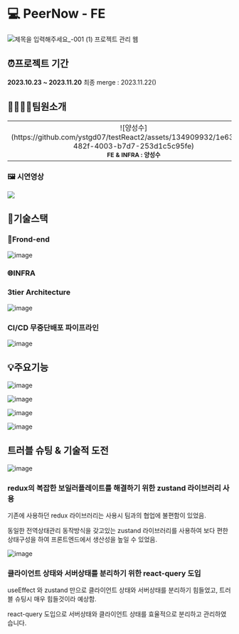# 💻 PeerNow - FE
![제목을 입력해주세요_-001 (1)](https://github.com/ystgd07/testReact2/assets/134909932/1c474c4c-a9e3-4f80-b7ce-29f366eeb72a)
프로젝트 관리 웹

## ⏰프로젝트 기간
<b>2023.10.23 ~ 2023.11.20</b>
최종 merge : 2023.11.22()

## 👨‍👩‍👧‍👦팀원소개
<table>
  <tbody>
    <tr>
      <td align="center">![양성수](https://github.com/ystgd07/testReact2/assets/134909932/1e63d620-482f-4003-b7d7-253d1c5c95fe)<br /><sub><b>FE & INFRA : 양성수</b></sub><br /></td>
      <td align="center">![이슬비](https://github.com/ystgd07/testReact2/assets/134909932/85e99ef7-4891-4808-8474-25e6b4017091)"><br /><sub><b>FE & INFRA : 이슬비</b></sub><br /></td>
      <td align="center">![정현욱](https://github.com/ystgd07/testReact2/assets/134909932/85e99ef7-4891-4808-8474-25e6b4017091)"><br /><sub><b>FE & INFRA : 정현욱</b></sub><br /></td>
      <td align="center">![최현희](https://github.com/ystgd07/testReact2/assets/134909932/85e99ef7-4891-4808-8474-25e6b4017091)"><br /><sub><b>FE & INFRA : 최현희</b></sub><br /></td>      
    </tr>
  </tbody>
</table>

### 🖼 시연영상
<img src="https://github.com/n0hack/readme-template/assets/112933943/5e39ccca-699f-4c53-9328-f9baef9d2973">
</img>

## 🔧기술스택
### 🎨Frond-end
 ![image](https://github.com/ystgd07/testReact2/assets/112933943/d19322cf-abc0-43ce-b222-40fa3a424fb2)

### 🌐INFRA
<h3> 3tier Architecture</h3>

![image](https://github.com/ystgd07/testReact2/assets/112933943/2009523c-7321-486c-9d87-20e804e5d74c)

<h3>CI/CD 무중단배포 파이프라인</h3>


![image](https://github.com/ystgd07/testReact2/assets/112933943/0483480f-212a-427a-8a50-505fa7bf84a0)

## 💡주요기능

![image](https://github.com/ystgd07/testReact2/assets/112933943/87769f67-09f7-41a1-8bbd-5ac49d5c2b17)

![image](https://github.com/ystgd07/testReact2/assets/112933943/921da483-9442-4906-b97f-fa068a8330ea)

![image](https://github.com/ystgd07/testReact2/assets/112933943/fc304224-bc92-4aa3-bcdb-d2a94ce46b1d)

![image](https://github.com/ystgd07/testReact2/assets/112933943/5d022c8b-c397-476c-8954-71919abedfcf)

## 트러블 슈팅 & 기술적 도전

![image](https://github.com/ystgd07/testReact2/assets/112933943/7aa3a789-06eb-483a-8a70-8188ff0e68fa)



<h3>redux의 복잡한 보일러플레이트를 해결하기 위한 zustand 라이브러리 사용</h3>
<p>기존에 사용하던 redux 라이브러리는 사용시 팀과의 협업에 불편함이 있었음.</p>
<p>동일한 전역상태관리 동작방식을 갖고있는 zustand 라이브러리를 사용하여 보다 편한 상태구성을 하여 프론트엔드에서 생산성을 높일 수 있었음.</p>

![image](https://github.com/ystgd07/testReact2/assets/112933943/15ecee3c-f336-4bb8-b538-065ff066a31d)


<h3>클라이언트 상태와 서버상태를 분리하기 위한 react-query 도입</h3>
<p> useEffect 와 zustand 만으로 클라이언트 상태와 서버상태를 분리하기 힘들었고, 트러블 슈팅시 매우 힘들것이라 예상함.</p>
<p> react-query 도입으로 서버상태와 클라이언트 상태를 효율적으로 분리하고 관리하였습니다.</p>


